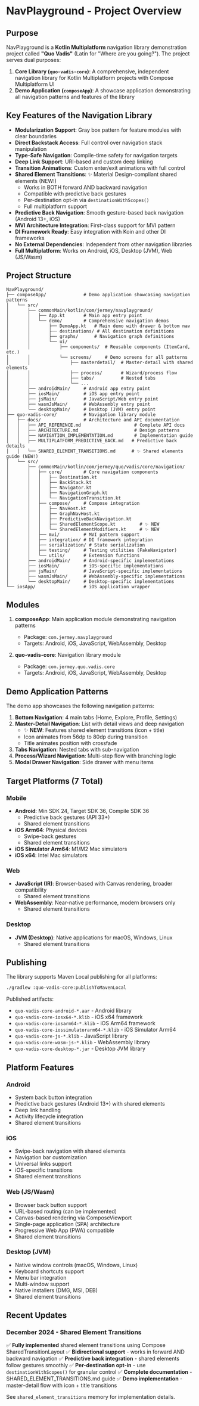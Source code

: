 # NavPlayground - Project Overview

## Purpose
NavPlayground is a **Kotlin Multiplatform** navigation library demonstration project called **"Quo Vadis"** (Latin for "Where are you going?"). The project serves dual purposes:

1. **Core Library (`quo-vadis-core`)**: A comprehensive, independent navigation library for Kotlin Multiplatform projects with Compose Multiplatform UI
2. **Demo Application (`composeApp`)**: A showcase application demonstrating all navigation patterns and features of the library

## Key Features of the Navigation Library

- **Modularization Support**: Gray box pattern for feature modules with clear boundaries
- **Direct Backstack Access**: Full control over navigation stack manipulation
- **Type-Safe Navigation**: Compile-time safety for navigation targets
- **Deep Link Support**: URI-based and custom deep linking
- **Transition Animations**: Custom enter/exit animations with full control
- **Shared Element Transitions**: ✨ Material Design-compliant shared elements (NEW!)
  - Works in BOTH forward AND backward navigation
  - Compatible with predictive back gestures
  - Per-destination opt-in via `destinationWithScopes()`
  - Full multiplatform support
- **Predictive Back Navigation**: Smooth gesture-based back navigation (Android 13+, iOS)
- **MVI Architecture Integration**: First-class support for MVI pattern
- **DI Framework Ready**: Easy integration with Koin and other DI frameworks
- **No External Dependencies**: Independent from other navigation libraries
- **Full Multiplatform**: Works on Android, iOS, Desktop (JVM), Web (JS/Wasm)

## Project Structure

```
NavPlayground/
├── composeApp/              # Demo application showcasing navigation patterns
│   └── src/
│       ├── commonMain/kotlin/com/jermey/navplayground/
│       │   ├── App.kt       # Main app entry point
│       │   └── demo/        # Comprehensive navigation demos
│       │       ├── DemoApp.kt   # Main demo with drawer & bottom nav
│       │       ├── destinations/ # All destination definitions
│       │       ├── graphs/      # Navigation graph definitions
│       │       └── ui/
│       │           ├── components/  # Reusable components (ItemCard, etc.)
│       │           └── screens/     # Demo screens for all patterns
│       │               ├── masterdetail/  # Master-detail with shared elements
│       │               ├── process/       # Wizard/process flow
│       │               ├── tabs/          # Nested tabs
│       │               └── ...
│       ├── androidMain/     # Android app entry point
│       ├── iosMain/         # iOS app entry point
│       ├── jsMain/          # JavaScript/Web entry point
│       ├── wasmJsMain/      # WebAssembly entry point
│       └── desktopMain/     # Desktop (JVM) entry point
├── quo-vadis-core/          # Navigation library module
│   ├── docs/                # Architecture and API documentation
│   │   ├── API_REFERENCE.md                    # Complete API docs
│   │   ├── ARCHITECTURE.md                     # Design patterns
│   │   ├── NAVIGATION_IMPLEMENTATION.md        # Implementation guide
│   │   ├── MULTIPLATFORM_PREDICTIVE_BACK.md   # Predictive back details
│   │   └── SHARED_ELEMENT_TRANSITIONS.md      # ✨ Shared elements guide (NEW!)
│   └── src/
│       ├── commonMain/kotlin/com/jermey/quo/vadis/core/navigation/
│       │   ├── core/        # Core navigation components
│       │   │   ├── Destination.kt
│       │   │   ├── BackStack.kt
│       │   │   ├── Navigator.kt
│       │   │   ├── NavigationGraph.kt
│       │   │   └── NavigationTransition.kt
│       │   ├── compose/     # Compose integration
│       │   │   ├── NavHost.kt
│       │   │   ├── GraphNavHost.kt
│       │   │   ├── PredictiveBackNavigation.kt
│       │   │   ├── SharedElementScope.kt         # ✨ NEW
│       │   │   └── SharedElementModifiers.kt     # ✨ NEW
│       │   ├── mvi/         # MVI pattern support
│       │   ├── integration/ # DI framework integration
│       │   ├── serialization/ # State serialization
│       │   ├── testing/     # Testing utilities (FakeNavigator)
│       │   └── utils/       # Extension functions
│       ├── androidMain/     # Android-specific implementations
│       ├── iosMain/         # iOS-specific implementations
│       ├── jsMain/          # JavaScript-specific implementations
│       ├── wasmJsMain/      # WebAssembly-specific implementations
│       └── desktopMain/     # Desktop-specific implementations
└── iosApp/                  # iOS application wrapper
```

## Modules

1. **composeApp**: Main application module demonstrating navigation patterns
   - Package: `com.jermey.navplayground`
   - Targets: Android, iOS, JavaScript, WebAssembly, Desktop
   
2. **quo-vadis-core**: Navigation library module
   - Package: `com.jermey.quo.vadis.core`
   - Targets: Android, iOS, JavaScript, WebAssembly, Desktop

## Demo Application Patterns

The demo app showcases the following navigation patterns:

1. **Bottom Navigation**: 4 main tabs (Home, Explore, Profile, Settings)
2. **Master-Detail Navigation**: List with detail views and deep navigation
   - ✨ **NEW**: Features shared element transitions (icon + title)
   - Icon animates from 56dp to 80dp during transition
   - Title animates position with crossfade
3. **Tabs Navigation**: Nested tabs with sub-navigation
4. **Process/Wizard Navigation**: Multi-step flow with branching logic
5. **Modal Drawer Navigation**: Side drawer with menu items

## Target Platforms (7 Total)

### Mobile
- **Android**: Min SDK 24, Target SDK 36, Compile SDK 36
  - Predictive back gestures (API 33+)
  - Shared element transitions
- **iOS Arm64**: Physical devices
  - Swipe-back gestures
  - Shared element transitions
- **iOS Simulator Arm64**: M1/M2 Mac simulators
- **iOS x64**: Intel Mac simulators

### Web
- **JavaScript (IR)**: Browser-based with Canvas rendering, broader compatibility
  - Shared element transitions
- **WebAssembly**: Near-native performance, modern browsers only
  - Shared element transitions

### Desktop
- **JVM (Desktop)**: Native applications for macOS, Windows, Linux
  - Shared element transitions

## Publishing

The library supports Maven Local publishing for all platforms:

```bash
./gradlew :quo-vadis-core:publishToMavenLocal
```

Published artifacts:
- `quo-vadis-core-android-*.aar` - Android library
- `quo-vadis-core-iosx64-*.klib` - iOS x64 framework
- `quo-vadis-core-iosarm64-*.klib` - iOS Arm64 framework
- `quo-vadis-core-iossimulatorarm64-*.klib` - iOS Simulator Arm64
- `quo-vadis-core-js-*.klib` - JavaScript library
- `quo-vadis-core-wasm-js-*.klib` - WebAssembly library
- `quo-vadis-core-desktop-*.jar` - Desktop JVM library

## Platform Features

### Android
- System back button integration
- Predictive back gestures (Android 13+) with shared elements
- Deep link handling
- Activity lifecycle integration
- Shared element transitions

### iOS
- Swipe-back navigation with shared elements
- Navigation bar customization
- Universal links support
- iOS-specific transitions
- Shared element transitions

### Web (JS/Wasm)
- Browser back button support
- URL-based routing (can be implemented)
- Canvas-based rendering via ComposeViewport
- Single-page application (SPA) architecture
- Progressive Web App (PWA) compatible
- Shared element transitions

### Desktop (JVM)
- Native window controls (macOS, Windows, Linux)
- Keyboard shortcuts support
- Menu bar integration
- Multi-window support
- Native installers (DMG, MSI, DEB)
- Shared element transitions

## Recent Updates

### December 2024 - Shared Element Transitions
✅ **Fully implemented** shared element transitions using Compose SharedTransitionLayout
✅ **Bidirectional support** - works in forward AND backward navigation
✅ **Predictive back integration** - shared elements follow gestures smoothly
✅ **Per-destination opt-in** - use `destinationWithScopes()` for granular control
✅ **Complete documentation** - SHARED_ELEMENT_TRANSITIONS.md guide
✅ **Demo implementation** - master-detail flow with icon + title transitions

See `shared_element_transitions` memory for implementation details.